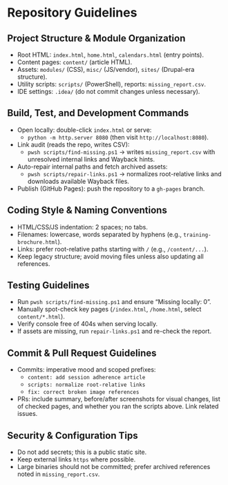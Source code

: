 # Repository Guidelines

## Project Structure & Module Organization
- Root HTML: `index.html`, `home.html`, `calendars.html` (entry points).
- Content pages: `content/` (article HTML).
- Assets: `modules/` (CSS), `misc/` (JS/vendor), `sites/` (Drupal-era structure).
- Utility scripts: `scripts/` (PowerShell), reports: `missing_report.csv`.
- IDE settings: `.idea/` (do not commit changes unless necessary).

## Build, Test, and Development Commands
- Open locally: double-click `index.html` or serve:
  - `python -m http.server 8080` (then visit `http://localhost:8080`).
- Link audit (reads the repo, writes CSV):
  - `pwsh scripts/find-missing.ps1` → writes `missing_report.csv` with unresolved internal links and Wayback hints.
- Auto-repair internal paths and fetch archived assets:
  - `pwsh scripts/repair-links.ps1` → normalizes root-relative links and downloads available Wayback files.
- Publish (GitHub Pages): push the repository to a `gh-pages` branch.

## Coding Style & Naming Conventions
- HTML/CSS/JS indentation: 2 spaces; no tabs.
- Filenames: lowercase, words separated by hyphens (e.g., `training-brochure.html`).
- Links: prefer root-relative paths starting with `/` (e.g., `/content/...`).
- Keep legacy structure; avoid moving files unless also updating all references.

## Testing Guidelines
- Run `pwsh scripts/find-missing.ps1` and ensure “Missing locally: 0”.
- Manually spot-check key pages (`/index.html`, `/home.html`, select `content/*.html`).
- Verify console free of 404s when serving locally.
- If assets are missing, run `repair-links.ps1` and re-check the report.

## Commit & Pull Request Guidelines
- Commits: imperative mood and scoped prefixes:
  - `content: add session adherence article`
  - `scripts: normalize root-relative links`
  - `fix: correct broken image references`
- PRs: include summary, before/after screenshots for visual changes, list of checked pages, and whether you ran the scripts above. Link related issues.

## Security & Configuration Tips
- Do not add secrets; this is a public static site.
- Keep external links `https` where possible.
- Large binaries should not be committed; prefer archived references noted in `missing_report.csv`.
